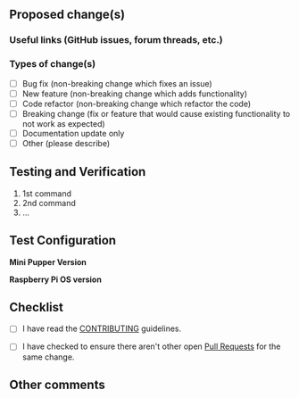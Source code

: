 ## Proposed change(s)

<!-- Describe the changes made in this PR. -->

### Useful links (GitHub issues, forum threads, etc.)

<!-- Provide any relevant links here. -->

### Types of change(s)

<!-- Select one or more -->

- [ ] Bug fix (non-breaking change which fixes an issue)
- [ ] New feature (non-breaking change which adds functionality)
- [ ] Code refactor (non-breaking change which refactor the code)
- [ ] Breaking change (fix or feature that would cause existing functionality to not work as expected)
- [ ] Documentation update only
- [ ] Other (please describe)

## Testing and Verification

<!-- Please describe the tests that you ran to verify your changes. Please also provide instructions as appropriate so we can reproduce the test environment. -->

1. 1st command
2. 2nd command
3. ...

## Test Configuration

__Mini Pupper Version__  
<!-- [e.g. Mini Pupper, Mini Pupper 2, Mini Pupper 2 Pro] -->

__Raspberry Pi OS version__  
<!-- [e.g. Ubuntu 22.04] -->

## Checklist

- [ ] I have read the [CONTRIBUTING](https://github.com/mangdangroboticsclub/mini_pupper_2_bsp/blob/main/CONTRIBUTING.md) guidelines.
- [ ] I have checked to ensure there aren't other open [Pull Requests](../pulls) for the same change.


## Other comments

<!-- Please write here if you have any other comments. -->
<!-- Also, if you have screenshots or videos, please share them here. -->
